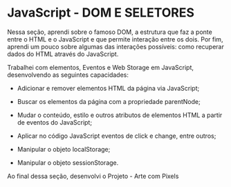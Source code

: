# JavaScript - DOM E SELETORES

Nessa seção, aprendi sobre o famoso DOM, a estrutura que faz a ponte entre o HTML e o JavaScript e que permite interação entre os dois. Por fim, aprendi um pouco sobre algumas das interações possíveis: como recuperar dados do HTML através do JavaScript.

Trabalhei com elementos, Eventos e Web Storage em JavaScript, desenvolvendo as seguintes capacidades:

- Adicionar e remover elementos HTML da página via JavaScript;

- Buscar os elementos da página com a propriedade parentNode;

- Mudar o conteúdo, estilo e outros atributos de elementos HTML a partir de eventos do JavaScript;

- Aplicar no código JavaScript eventos de click e change, entre outros;

- Manipular o objeto localStorage;

- Manipular o objeto sessionStorage.

Ao final dessa seção, desenvolvi o Projeto - Arte com Pixels
